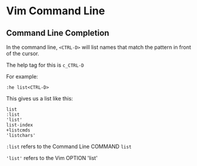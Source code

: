 # Vim Command Line


## Command Line Completion
In the command line, `<CTRL-D>` will list names that match the pattern in
front of the cursor.

The help tag for this is `c_CTRL-D`

For example:
```
:he list<CTRL-D>
```

This gives us a list like this:
```
list
:list
'list'
list-index
+listcmds
'listchars'
```

`:list` refers to the Command Line COMMAND `list`

`'list'` refers to the Vim OPTION 'list'
